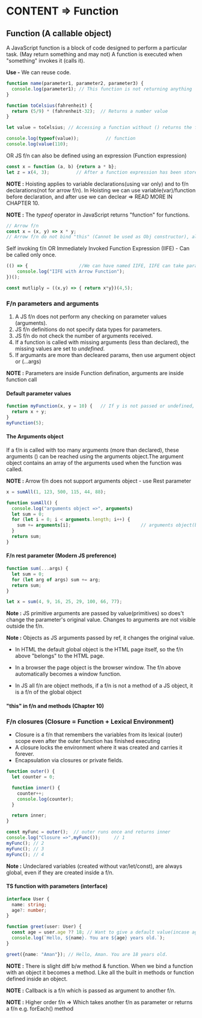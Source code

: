 # CONTENT => Function

## Function (A callable object)

A JavaScript function is a block of code designed to perform a particular task. (May return something and may not)
A function is executed when "something" invokes it (calls it).

**Use -** We can reuse code.

``` js
function name(parameter1, parameter2, parameter3) {  
  console.log(parameter1); // This function is not returning anything
}

function toCelsius(fahrenheit) {
  return (5/9) * (fahrenheit-32);  // Returns a number value
}

let value = toCelsius; // Accessing a function without () returns the function object and not the function result.

console.log(typeof(value));          // function
console.log(value(110);

```

OR JS f/n can also be defined using an expression (Function expression)

``` js
const x = function (a, b) {return a * b};   
let z = x(4, 3);          // After a function expression has been stored in a variable, the variable can be used as function

```

**NOTE :** Hoisting applies to variable declarations(using var only) and to f/n declarations(not for arrow f/n). In Hoisting we can use variable(var)/function before declaration, and after use we can declear => READ MORE IN CHAPTER 10.

**NOTE :** The *typeof* operator in JavaScript returns "function" for functions.

``` js
// Arrow f/n
const x = (x, y) => x * y;    
// Arrow f/n do not bind "this" (Cannot be used as Obj constructor), also cannot be hoisted also it does not have arguments object.

```

Self invoking f/n OR Immediately Invoked Function Expression (IIFE) - Can be called only once.

``` js
(() => {                   //We can have named IIFE, IIFE can take parameters, IIFE can be async/await.
    console.log("IIFE with Arrow Function");  
})();

const mutliply = ((x,y) => { return x*y})(4,5);
```

### F/n parameters and arguments

1. A JS f/n does not perform any checking on parameter values (arguments).
2. JS f/n definitions do not specify data types for parameters.
3. JS f/n do not check the number of arguments received.
4. If a function is called with missing arguments (less than declared), the missing values are set to *undefined*.
5. If argumants are more than decleared params, then use argument object or (...args)

**NOTE :** Parameters are inside Function defination, arguments are inside function call

#### Default parameter values

``` js
function myFunction(x, y = 10) {   // If y is not passed or undefined, then y=10
  return x + y;
}
myFunction(5);
```

#### The Arguments object

If a f/n is called with too many arguments (more than declared), these arguments () can be reached using the arguments object.The argument object contains an array of the arguments used when the function was called. 

**NOTE :** Arrow f/n does not support arguments object - use Rest parameter

``` js
x = sumAll(1, 123, 500, 115, 44, 88);

function sumAll() {
  console.log("arguments object =>", arguments)
  let sum = 0;
  for (let i = 0; i < arguments.length; i++) {
    sum += arguments[i];                          // arguments object(build in Obj) (seems like array but not actually array)
  }
  return sum;
}
```


#### F/n rest parameter (Modern JS preference)

``` js
function sum(...args) {
  let sum = 0;
  for (let arg of args) sum += arg;
  return sum;
}

let x = sum(4, 9, 16, 25, 29, 100, 66, 77);
```

**Note :** JS primitive arguments are passed by value(primitives) so does't change the parameter's original value. Changes to arguments are not visible outside the f/n.

**Note :** Objects as JS arguments passed by ref, it changes the original value.

- In HTML the default global object is the HTML page itself, so the f/n above "belongs" to the HTML page.

- In a browser the page object is the browser window. The f/n above automatically becomes a window function.

- In JS all f/n are object methods, if a f/n is not a method of a JS object, it is a f/n of the global object


#### "this" in f/n and methods (Chapter 10)

### F/n closures (Closure = Function + Lexical Environment)

- Closure is a f/n that remembers the variables from its lexical (outer) scope even after the outer function has finished executing
- A closure locks the environment where it was created and carries it forever.
- Encapsulation via closures or private fields.
  
```js
function outer() {
  let counter = 0;

  function inner() {
    counter++;
    console.log(counter);
  }

  return inner;
}

const myFunc = outer();  // outer runs once and returns inner
console.log("Closure =>",myFunc());     // 1
myFunc(); // 2
myFunc(); // 3
myFunc(); // 4


```

**Note :** Undeclared variables (created without var/let/const), are always global, even if they are created inside a f/n.

#### TS function with parameters (interface)

```ts
interface User {
  name: string;
  age?: number;
}

function greet(user: User) {
  const age = user.age ?? 18; // Want to give a default value(incase age is undefined => make that parameter optional inside interface
  console.log(`Hello, ${name}. You are ${age} years old.`);
}

greet({name: "Aman"}); // Hello, Aman. You are 18 years old.
```

**NOTE :** There is slight diff b/w method & function. When we bind a function with an object it becomes a method. Like all the built in methods or function defined inside an object.

**NOTE :** Callback is a f/n which is passed as argument to another f/n.

**NOTE :** Higher order f/n => Which takes another f/n as parameter or returns a f/n e.g. forEach() method
